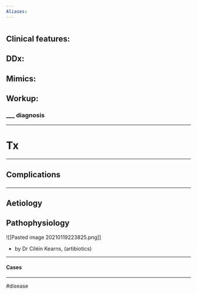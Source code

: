 ```yaml
---
Aliases:
---
```

# 
## Clinical features:
###
## DDx:
###
## Mimics:
###
## Workup:
### ___ diagnosis
---
# Tx

---
## Complications
###

---
## Aetiology


## Pathophysiology
![[Pasted image 20210119223825.png]]
- by Dr Ciléin Kearns, (artibiotics)

---
#### Cases


---
#disease 